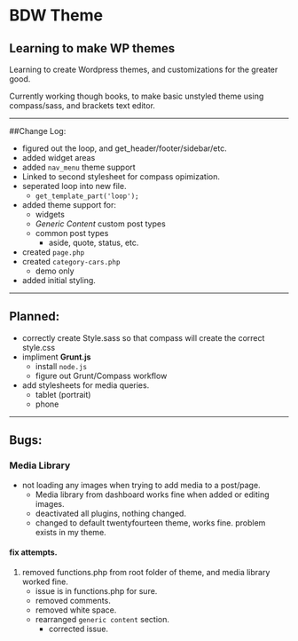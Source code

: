 BDW Theme
===

## Learning to make WP themes

Learning to create Wordpress themes, and customizations for the greater good.

Currently working though books, to make basic unstyled theme using compass/sass, and brackets text editor.

------
##Change Log:

- figured out the loop, and get_header/footer/sidebar/etc. 
- added widget areas
- added `nav_menu` theme support
- Linked to second stylesheet for compass opimization. 
- seperated loop into new file. 
	- `get_template_part('loop');`
- added theme support for:
	- widgets
	- *Generic Content* custom post types
	- common post types
		- aside, quote, status, etc.
- created `page.php`
- created `category-cars.php`
	- demo only
- added initial styling. 

--------

## Planned: 
- correctly create Style.sass so that compass will create the correct style.css 
- impliment **Grunt.js**
	- install `node.js`
	- figure out Grunt/Compass workflow
- add stylesheets for media queries. 
	- tablet (portrait) 
	- phone

---
## Bugs: 
### Media Library 
- not loading any images when trying to add media to a post/page. 
	- Media library from dashboard works fine when added or editing images. 
	- deactivated all plugins, nothing changed. 
	- changed to default twentyfourteen theme, works fine. problem exists in my theme. 
#### fix attempts. 
1. removed functions.php from root folder of theme, and media library worked fine. 
	- issue is in functions.php for sure. 
	- removed comments. 
	- removed white space. 
	- rearranged `generic content` section. 
		- corrected issue. 